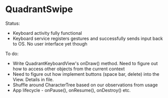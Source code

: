 # QuadrantSwipe

Status:
- Keyboard activity fully functional
- Keyboard service registers gestures and successfully sends input back to OS. No user interface yet though

To do:
- Write QuadrantKeyboardView's onDraw() method. Need to figure out how to access other objects from the current context
- Need to figure out how implement buttons (space bar, delete) into the View. Details in file. 
- Shuffle around CharacterTree based on our observations from usage
- App lifecycle - onPause(), onResume(), onDestroy() etc. 
